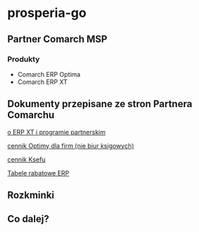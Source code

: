 # prosperia-go
## Partner Comarch MSP
### Produkty
- Comarch ERP Optima
- Comarch ERP XT


## Dokumenty przepisane ze stron Partnera Comarchu
[o ERP XT i programie partnerskim](erp-xt.md)

[cennik Optimy dla firm (nie biur ksigowych)](cennik-optima-firmy.md)

[cennik Ksefu](cennik-ksef.md)

[Tabele rabatowe ERP](rabaty.md)

## Rozkminki

## Co dalej?

